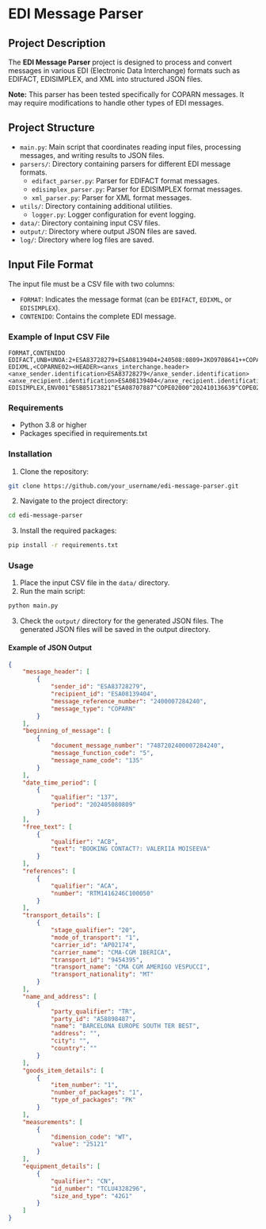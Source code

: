 # EDI Message Parser

## Project Description

The **EDI Message Parser** project is designed to process and convert messages in various EDI (Electronic Data Interchange) formats such as EDIFACT, EDISIMPLEX, and XML into structured JSON files.

**Note:** This parser has been tested specifically for COPARN messages. It may require modifications to handle other types of EDI messages.

## Project Structure

- `main.py`: Main script that coordinates reading input files, processing messages, and writing results to JSON files.
- `parsers/`: Directory containing parsers for different EDI message formats.
    - `edifact_parser.py`: Parser for EDIFACT format messages.
    - `edisimplex_parser.py`: Parser for EDISIMPLEX format messages.
    - `xml_parser.py`: Parser for XML format messages.
- `utils/`: Directory containing additional utilities.
    - `logger.py`: Logger configuration for event logging.
- `data/`: Directory containing input CSV files.
- `output/`: Directory where output JSON files are saved.
- `log/`: Directory where log files are saved.

## Input File Format

The input file must be a CSV file with two columns:
- `FORMAT`: Indicates the message format (can be `EDIFACT`, `EDIXML`, or `EDISIMPLEX`).
- `CONTENIDO`: Contains the complete EDI message.

### Example of Input CSV File

```csv
FORMAT,CONTENIDO
EDIFACT,UNB+UNOA:2+ESA83728279+ESA08139404+240508:0809+JKO9708641++COPARN'UNH+2400007284240+COPARN:D:99A:UN:FT9922'BGM+135+7487202400007284240+5'DTM+137:202405080809:203'...
EDIXML,<COPARNE02><HEADER><anxs_interchange.header><anxe_sender.identification>ESA83728279</anxe_sender.identification><anxe_recipient.identification>ESA08139404</anxe_recipient.identification>...
EDISIMPLEX,ENV001^ESB85173821^ESA08707887^COPE02000^202410136639^COPE02001^B85173821202410136639^9^COPE02002^202405081311^COPE02003^ZSE^DONOTREPLY@MAERSK.COM^...
```
### Requirements

- Python 3.8 or higher
- Packages specified in requirements.txt

### Installation

1. Clone the repository:

```bash
git clone https://github.com/your_username/edi-message-parser.git
```
2. Navigate to the project directory:

```bash
cd edi-message-parser
```
3. Install the required packages:

```bash
pip install -r requirements.txt
```

### Usage

1. Place the input CSV file in the `data/` directory.
2. Run the main script:

```bash
python main.py
```
3. Check the `output/` directory for the generated JSON files.
The generated JSON files will be saved in the output directory.

#### Example of JSON Output


```json 
{
    "message_header": [
        {
            "sender_id": "ESA83728279",
            "recipient_id": "ESA08139404",
            "message_reference_number": "2400007284240",
            "message_type": "COPARN"
        }
    ],
    "beginning_of_message": [
        {
            "document_message_number": "7487202400007284240",
            "message_function_code": "5",
            "message_name_code": "135"
        }
    ],
    "date_time_period": [
        {
            "qualifier": "137",
            "period": "202405080809"
        }
    ],
    "free_text": [
        {
            "qualifier": "ACB",
            "text": "BOOKING CONTACT?: VALERIIA MOISEEVA"
        }
    ],
    "references": [
        {
            "qualifier": "ACA",
            "number": "RTM1416246C100050"
        }
    ],
    "transport_details": [
        {
            "stage_qualifier": "20",
            "mode_of_transport": "1",
            "carrier_id": "AP02174",
            "carrier_name": "CMA-CGM IBERICA",
            "transport_id": "9454395",
            "transport_name": "CMA CGM AMERIGO VESPUCCI",
            "transport_nationality": "MT"
        }
    ],
    "name_and_address": [
        {
            "party_qualifier": "TR",
            "party_id": "A58898487",
            "name": "BARCELONA EUROPE SOUTH TER BEST",
            "address": "",
            "city": "",
            "country": ""
        }
    ],
    "goods_item_details": [
        {
            "item_number": "1",
            "number_of_packages": "1",
            "type_of_packages": "PK"
        }
    ],
    "measurements": [
        {
            "dimension_code": "WT",
            "value": "25121"
        }
    ],
    "equipment_details": [
        {
            "qualifier": "CN",
            "id_number": "TCLU4328296",
            "size_and_type": "42G1"
        }
    ]
}
```




